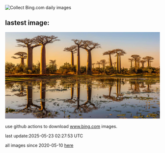 ![Collect Bing.com daily images](https://github.com/counter2015/bing-daily-images/workflows/Collect%20Bing.com%20daily%20images/badge.svg)
## lastest image:
![](images/img.jpg)

use github actions to download www.bing.com images.

last update:2025-05-23 02:27:53 UTC

all images since 2020-05-10 [here](https://github.com/counter2015/bing-daily-images/tree/master/images) 
